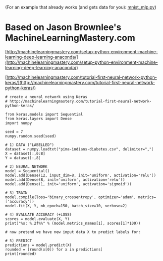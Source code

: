 (For an example that already works (and gets data for you): [mnist_mlp.py](https://github.com/hchiam/learning-keras/blob/master/mnist_mlp.py))

# Based on Jason Brownlee's MachineLearningMastery.com

[http://machinelearningmastery.com/setup-python-environment-machine-learning-deep-learning-anaconda/](http://machinelearningmastery.com/setup-python-environment-machine-learning-deep-learning-anaconda/)

[http://machinelearningmastery.com/tutorial-first-neural-network-python-keras/](http://machinelearningmastery.com/tutorial-first-neural-network-python-keras/)

    # create a neural network using Keras
    # http://machinelearningmastery.com/tutorial-first-neural-network-python-keras/
    
    from keras.models import Sequential
    from keras.layers import Dense
    import numpy
    
    seed = 7
    numpy.random.seed(seed)
    
    # 1) DATA ("LABELLED")
    dataset = numpy.loadtxt("pima-indians-diabetes.csv", delimiter=",")
    X = dataset[:,0:8]
    Y = dataset[:,8]
    
    # 2) NEURAL NETWORK
    model = Sequential()
    model.add(Dense(12, input_dim=8, init='uniform', activation='relu'))
    model.add(Dense(8, init='uniform', activation='relu'))
    model.add(Dense(1, init='uniform', activation='sigmoid'))
    
    # 3) TRAIN
    model.compile(loss='binary_crossentropy', optimizer='adam', metrics=['accuracy'])
    model.fit(X, Y, nb_epoch=150, batch_size=10, verbose=2)
    
    # 4) EVALUATE ACCURACY (+LOSS)
    scores = model.evaluate(X, Y)
    print("%s: %.2f%%" % (model.metrics_names[1], scores[1]*100))
    
    # now pretend we have new input data X to predict labels for:
    
    # 5) PREDICT
    predictions = model.predict(X)
    rounded = [round(x[0]) for x in predictions]
    print(rounded)